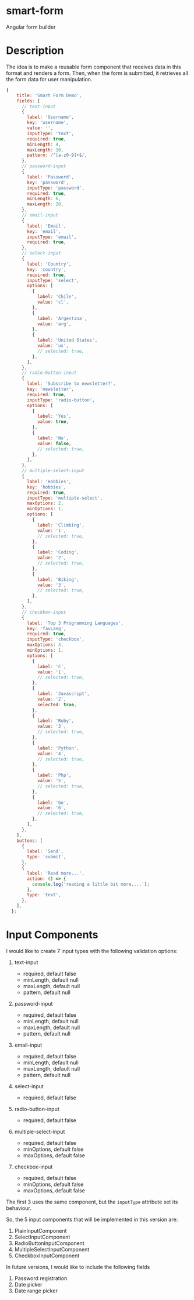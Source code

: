# smart-form

Angular form builder

# Description

The idea is to make a reusable form component that receives data in this format and renders a form. Then, when the form is submitted, it retrieves all the form data for user manipulation.

```javascript
{
    title: 'Smart Form Demo',
    fields: [
      // text-input
      {
        label: 'Username',
        key: 'username',
        value: '',
        inputType: 'text',
        required: true,
        minLength: 4,
        maxLength: 10,
        pattern: /^[a-z0-9]+$/,
      },
      // password-input
      {
        label: 'Password',
        key: 'password',
        inputType: 'password',
        required: true,
        minLength: 6,
        maxLength: 20,
      },
      // email-input
      {
        label: 'Email',
        key: 'email',
        inputType: 'email',
        required: true,
      },
      // select-input
      {
        label: 'Country',
        key: 'country',
        required: true,
        inputType: 'select',
        options: [
          {
            label: 'Chile',
            value: 'cl',
          },
          {
            label: 'Argentina',
            value: 'arg',
          },
          {
            label: 'United States',
            value: 'us',
            // selected: true,
          },
        ],
      },
      // radio-button-input
      {
        label: 'Subscribe to newsletter?',
        key: 'newsletter',
        required: true,
        inputType: 'radio-button',
        options: [
          {
            label: 'Yes',
            value: true,
          },
          {
            label: 'No',
            value: false,
            // selected: true,
          },
        ],
      },
      // multiple-select-input
      {
        label: 'Hobbies',
        key: 'hobbies',
        required: true,
        inputType: 'multiple-select',
        maxOptions: 2,
        minOptions: 1,
        options: [
          {
            label: 'Climbing',
            value: '1',
            // selected: true,
          },
          {
            label: 'Coding',
            value: '2',
            // selected: true,
          },
          {
            label: 'Biking',
            value: '3',
            // selected: true,
          },
        ],
      },
      // checkbox-input
      {
        label: 'Top 3 Programming Languages',
        key: 'favLang',
        required: true,
        inputType: 'checkbox',
        maxOptions: 3,
        minOptions: 1,
        options: [
          {
            label: 'C',
            value: '1',
            // selected: true,
          },
          {
            label: 'Javascript',
            value: '2',
            selected: true,
          },
          {
            label: 'Ruby',
            value: '3',
            // selected: true,
          },
          {
            label: 'Python',
            value: '4',
            // selected: true,
          },
          {
            label: 'Php',
            value: '5',
            // selected: true,
          },
          {
            label: 'Go',
            value: '6',
            // selected: true,
          },
        ],
      },
    ],
    buttons: [
      {
        label: 'Send',
        type: 'submit',
      },
      {
        label: 'Read more...',
        action: () => {
          console.log('reading a little bit more....');
        },
        type: 'text',
      },
    ],
  };
```

# Input Components

I would like to create 7 input types with the following validation options:
1. text-input
     - required, default false
     - minLength, default null
     - maxLength, default null
     - pattern, default null
  
2. password-input
     - required, default false
     - minLength, default null
     - maxLength, default null
     - pattern, default null
     
3. email-input
     - required, default false
     - minLength, default null
     - maxLength, default null
     - pattern, default null
     
4. select-input
     - required, default false

5. radio-button-input
     - required, default false
     
6. multiple-select-input
     - required, default false
     - minOptions, default false
     - maxOptions, default false
     
7. checkbox-input
     - required, default false
     - minOptions, default false
     - maxOptions, default false
     
The first 3 uses the same component, but the `inputType` attribute set its behaviour.

So, the 5 input components that will be implemented in this version are:
1. PlainInputComponent   
2. SelectInputComponent 
3. RadioButtonInputComponent 
4. MultipleSelectInputComponent 
5. CheckboxInputComponent 

In future versions, I would like to include the following fields
1. Password registration
2. Date picker
3. Date range picker